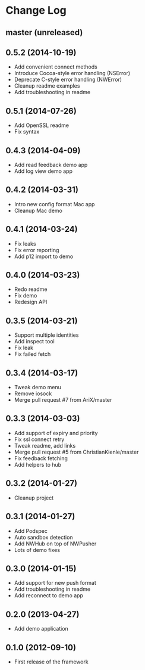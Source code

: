 Change Log
==========

## master (unreleased)

## 0.5.2 (2014-10-19)

* Add convenient connect methods
* Introduce Cocoa-style error handling (NSError)
* Deprecate C-style error handling (NWError)
* Cleanup readme examples
* Add troubleshooting in readme

## 0.5.1 (2014-07-26)

* Add OpenSSL readme
* Fix syntax

## 0.4.3 (2014-04-09)

* Add read feedback demo app
* Add log view demo app

## 0.4.2 (2014-03-31)

* Intro new config format Mac app
* Cleanup Mac demo

## 0.4.1 (2014-03-24)

* Fix leaks
* Fix error reporting
* Add p12 import to demo

## 0.4.0 (2014-03-23)

* Redo readme
* Fix demo
* Redesign API

## 0.3.5 (2014-03-21)

* Support multiple identities
* Add inspect tool
* Fix leak
* Fix failed fetch

## 0.3.4 (2014-03-17)

* Tweak demo menu
* Remove iosock
* Merge pull request #7 from AriX/master

## 0.3.3 (2014-03-03)

* Add support of expiry and priority
* Fix ssl connect retry
* Tweak readme, add links
* Merge pull request #5 from ChristianKienle/master
* Fix feedback fetching
* Add helpers to hub

## 0.3.2 (2014-01-27)

* Cleanup project

## 0.3.1 (2014-01-27)

* Add Podspec
* Auto sandbox detection
* Add NWHub on top of NWPusher
* Lots of demo fixes

## 0.3.0 (2014-01-15)

* Add support for new push format
* Add troubleshooting in readme
* Add reconnect to demo app

## 0.2.0 (2013-04-27)

* Add demo application

## 0.1.0 (2012-09-10)

* First release of the framework
